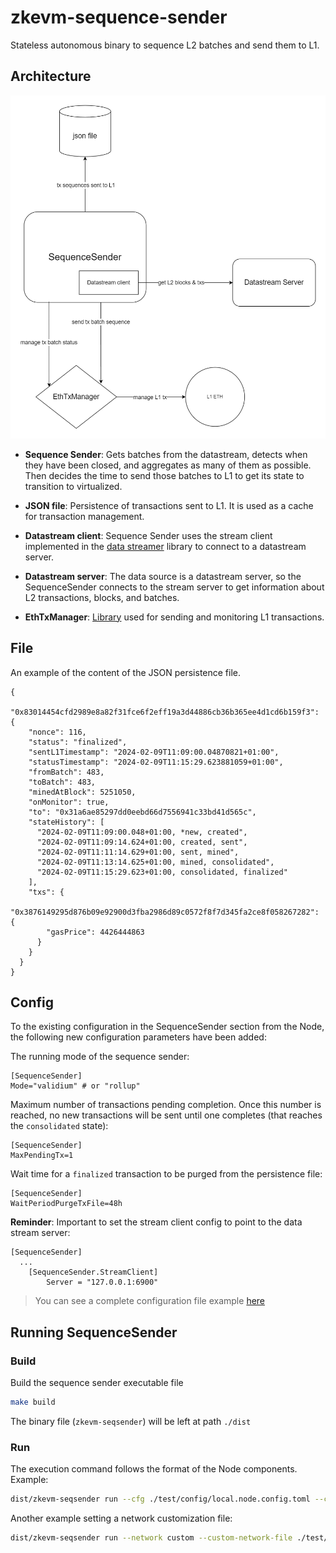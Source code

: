 # zkevm-sequence-sender
Stateless autonomous binary to sequence L2 batches and send them to L1.

## Architecture
![Diagram](docs/sequencesender.drawio.png)

- **Sequence Sender**: Gets batches from the datastream, detects when they have been closed, and aggregates as many of them as possible. Then decides the time to send those batches to L1 to get its state to transition to virtualized.

- **JSON file**: Persistence of transactions sent to L1. It is used as a cache for transaction management.

- **Datastream client**: Sequence Sender uses the stream client implemented in the [data streamer](https://github.com/0xPolygonHermez/zkevm-data-streamer) library to connect to a datastream server.

- **Datastream server**: The data source is a datastream server, so the SequenceSender connects to the stream server to get information about L2 transactions, blocks, and batches.

- **EthTxManager**: [Library](https://github.com/0xPolygonHermez/zkevm-ethtx-manager) used for sending and monitoring L1 transactions.


## File
An example of the content of the JSON persistence file.
```
{
  "0x83014454cfd2989e8a82f31fce6f2eff19a3d44886cb36b365ee4d1cd6b159f3": {
    "nonce": 116,
    "status": "finalized",
    "sentL1Timestamp": "2024-02-09T11:09:00.04870821+01:00",
    "statusTimestamp": "2024-02-09T11:15:29.623881059+01:00",
    "fromBatch": 483,
    "toBatch": 483,
    "minedAtBlock": 5251050,
    "onMonitor": true,
    "to": "0x31a6ae85297dd0eebd66d7556941c33bd41d565c",
    "stateHistory": [
      "2024-02-09T11:09:00.048+01:00, *new, created",
      "2024-02-09T11:09:14.624+01:00, created, sent",
      "2024-02-09T11:11:14.629+01:00, sent, mined",
      "2024-02-09T11:13:14.625+01:00, mined, consolidated",
      "2024-02-09T11:15:29.623+01:00, consolidated, finalized"
    ],
    "txs": {
      "0x3876149295d876b09e92900d3fba2986d89c0572f8f7d345fa2ce8f058267282": {
        "gasPrice": 4426444863
      }
    }
  }  
}
```


## Config
To the existing configuration in the SequenceSender section from the Node, the following new configuration parameters have been added:

The running mode of the sequence sender:
```
[SequenceSender]
Mode="validium" # or "rollup"
```

Maximum number of transactions pending completion. Once this number is reached, no new transactions will be sent until one completes (that reaches the `consolidated` state):
```
[SequenceSender]
MaxPendingTx=1
```

Wait time for a `finalized` transaction to be purged from the persistence file:
```
[SequenceSender]
WaitPeriodPurgeTxFile=48h
```

**Reminder**: Important to set the stream client config to point to the data stream server:
```
[SequenceSender]
  ...
	[SequenceSender.StreamClient]
		Server = "127.0.0.1:6900"

```

> You can see a complete configuration file example [here](./test/config/local.node.config.toml)


## Running SequenceSender
### Build
Build the sequence sender executable file

```bash
make build
```
The binary file (`zkevm-seqsender`) will be left at path `./dist`

### Run
The execution command follows the format of the Node components. Example:

```bash
dist/zkevm-seqsender run --cfg ./test/config/local.node.config.toml --components sequence-sender
```

Another example setting a network customization file:
```bash
dist/zkevm-seqsender run --network custom --custom-network-file ./test/config/mynet.genesis.config.json --cfg ./test/config/mynet.config.toml --components sequence-sender
```
